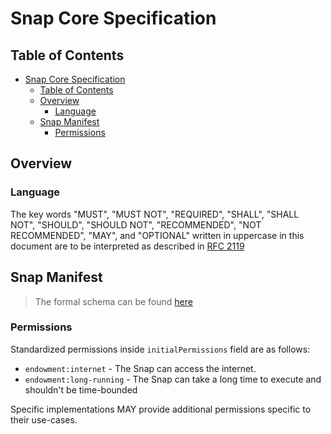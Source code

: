 # Snap Core Specification

## Table of Contents

- [Snap Core Specification](#snap-core-specification)
  - [Table of Contents](#table-of-contents)
  - [Overview](#overview)
    - [Language](#language)
  - [Snap Manifest](#snap-manifest)
    - [Permissions](#permissions)

## Overview

### Language

The key words "MUST", "MUST NOT", "REQUIRED", "SHALL", "SHALL NOT",
"SHOULD", "SHOULD NOT", "RECOMMENDED", "NOT RECOMMENDED", "MAY", and
"OPTIONAL" written in uppercase in this document are to be interpreted as described in [RFC 2119](https://www.ietf.org/rfc/rfc2119.txt)

## Snap Manifest

> The formal schema can be found [here](../assets/spec/core/snap_manifest_json.schema.json)

### Permissions

Standardized permissions inside `initialPermissions` field are as follows:

- `endowment:internet` - The Snap can access the internet.
- `endowment:long-running` - The Snap can take a long time to execute and shouldn't be time-bounded

Specific implementations MAY provide additional permissions specific to their use-cases.
